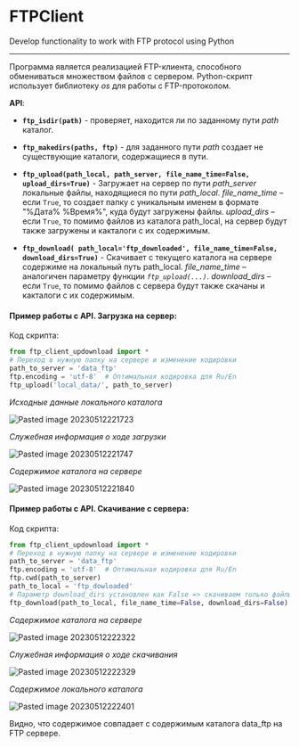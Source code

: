 # FTPClient
Develop functionality to work with FTP protocol using Python

---

Программа является реализацией FTP-клиента, способного обмениваться множеством файлов с сервером. Python-скрипт использует библиотеку *os* для работы с FTP-протоколом.

**API**:
* **`ftp_isdir(path)`** - проверяет, находится ли по заданному пути *path* каталог.

* **`ftp_makedirs(paths, ftp)`** - для заданного пути *path* создает не существующие каталоги, содержащиеся в пути.

* **`ftp_upload(path_local, path_server, file_name_time=False, upload_dirs=True)`** - Загружает на сервер по пути *path_server* локальные файлы, находящиеся по пути *path_local*. *file_name_time* – если `True`, то создает папку с уникальным именем в формате "%Дата% %Время%", куда будут загружены файлы. *upload_dirs* – если `True`, то помимо файлов из каталога path_local, на сервер будут также загружены и какталоги с их содержимым.

* **`ftp_download( path_local='ftp_downloaded', file_name_time=False, download_dirs=True)`** - Скачивает с текущего каталога на сервере содержиме на локальный путь path_local. *file_name_time* – аналогичен параметру функции *`ftp_upload(...)`*. *download_dirs* – если `True`, то помимо файлов с сервера будут также скачаны и какталоги с их содержимым.

#### Пример работы с API. Загрузка на сервер:

Код скрипта:
```Python
from ftp_client_updownload import *
# Переход в нужную папку на сервере и изменение кодировки
path_to_server = 'data_ftp'
ftp.encoding = 'utf-8'  # Оптимальная кодировка для Ru/En
ftp_upload('local_data/', path_to_server)
```

*Исходные данные локального каталога*

![Pasted image 20230512221723](https://github.com/rusanoph/FTPClient/assets/70108263/3a0d756a-893a-4864-9363-4a1c4f04e54b)

*Служебная информация о ходе загрузки*

![Pasted image 20230512221747](https://github.com/rusanoph/FTPClient/assets/70108263/9d7755ba-c99b-45fa-9964-5286c4c90401)

*Содержимое каталога на сервере*

![Pasted image 20230512221840](https://github.com/rusanoph/FTPClient/assets/70108263/46779f71-6fb1-4d09-93fc-59750b7a2292)


#### Пример работы с API. Скачивание с сервера:

Код скрипта:
```Python
from ftp_client_updownload import *
# Переход в нужную папку на сервере и изменение кодировки
path_to_server = 'data_ftp'
ftp.encoding = 'utf-8'  # Оптимальная кодировка для Ru/En
ftp.cwd(path_to_server)
path_to_local = 'ftp_dowloaded'
# Параметр download_dirs установлен как False => скачиваем только файлы
ftp_download(path_to_local, file_name_time=False, download_dirs=False)
```

*Содержимое каталога на сервере*

![Pasted image 20230512222322](https://github.com/rusanoph/FTPClient/assets/70108263/9f489d03-a5ea-4637-a6fa-b9ac29c0f32f)


*Служебная информация о ходе скачивания*

![Pasted image 20230512222329](https://github.com/rusanoph/FTPClient/assets/70108263/a2c732be-df24-4125-b1fc-c4f4ce522a8f)


*Содержимое локального каталога*

![Pasted image 20230512222401](https://github.com/rusanoph/FTPClient/assets/70108263/1a2bcb6d-3906-480b-9618-1341cce74574)


Видно, что содержимое совпадает с содержимым каталога data_ftp на FTP сервере.
